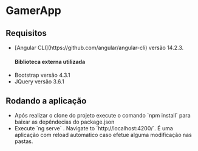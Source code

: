 # GamerApp


## Requisitos
<ul>
<li> [Angular CLI](https://github.com/angular/angular-cli) versão 14.2.3. </li>
                      <h4>Biblioteca externa utilizada </h4>
<li> Bootstrap versão 4.3.1 </li>
<li> JQuery versão 3.6.1 </li>
</ul>


## Rodando a aplicação

<ul>
<li> Após realizar o clone do projeto execute o comando `npm install` para baixar as depêndecias do package.json  </li>
<li> Execute `ng serve` . Navigate to `http://localhost:4200/`. É uma aplicação com reload automatico caso efetue alguma modificação nas pastas. </li>
</ul>

## 
